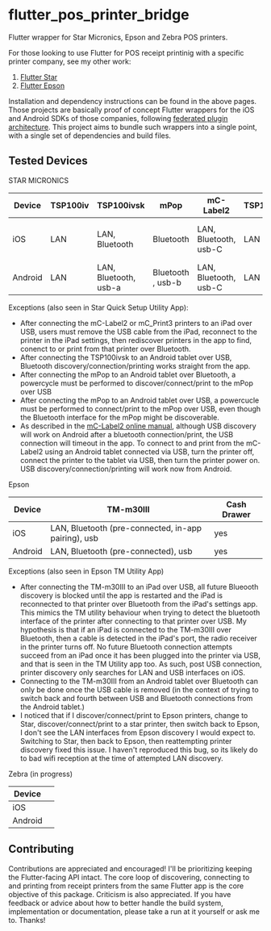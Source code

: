 # flutter_pos_printer_bridge

Flutter wrapper for Star Micronics, Epson and Zebra POS printers. 

For those looking to use Flutter for POS receipt printinig with a specific printer company, see my other work:
1. [Flutter Star](https://github.com/eljam3239/flutter_star)
2. [Flutter Epson](https://github.com/eljam3239/flutter_epson)

Installation and dependency instructions can be found in the above pages. Those projects are basically proof of concept Flutter wrappers for the iOS and Android SDKs of those companies, following [federated plugin architecture](https://docs.flutter.dev/packages-and-plugins/developing-packages#federated-plugins). This project aims to bundle such wrappers into a single point, with a single set of dependencies and build files.

## Tested Devices

STAR MICRONICS

| Device      | TSP100iv | TSP100ivsk | mPop | mC-Label2 | TSP100iii | mC_Print3 (MCP31LB) |
|-------------|--------|----------|------|-----------|---------|--------|
| iOS         |   LAN     | LAN, Bluetooth         | Bluetooth     | LAN, Bluetooth, usb-C | LAN | LAN, Bluetooth, usb-a-usb-c |
| Android     |  LAN      |  LAN, Bluetooth, usb-a        |  Bluetooth , usb-b   | LAN, Bluetooth, usb-C | LAN | LAN, Bluetooth, usb-b |

Exceptions (also seen in Star Quick Setup Utility App):
+ After connecting the mC-Label2 or mC_Print3 printers to an iPad over USB, users must remove the USB cable from the iPad, reconnect to the printer in the iPad settings, then rediscover printers in the app to find, conenct to or print from that printer over Bluetooth. 
+ After connecting the TSP100ivsk to an Android tablet over USB, Bluetooth discovery/connection/printing works straight from the app.
+ After connecting the mPop to an Android tablet over Bluetooth, a powercycle must be performed to discover/connect/print to the mPop over USB
+ After connecting the mPop to an Android tablet over USB, a powercucle must be performed to connect/print to the mPop over USB, even though the Bluetooth interface for the mPop might be discoverable. 
+ As described in the [mC-Label2 online manual](https://star-m.jp/products/s_print/oml/mclabel2/manual/en/installing/connectingUSBCable.htm#step2), although USB discovery will work on Android after a bluetooth connection/print, the USB connection will timeout in the app. To connect to and print from the mC-Label2 using an Android tablet connected via USB, turn the printer off, connect the printer to the tablet via USB, then turn the printer power on. USB discovery/connection/printing will work now from Android. 


Epson 

| Device      | TM-m30III | Cash Drawer |
|-------------|--------|--------|
| iOS         |   LAN, Bluetooth (pre-connected, in-app pairing), usb     | yes |
| Android     |  LAN, Bluetooth (pre-connected), usb   | yes |

Exceptions (also seen in Epson TM Utility App)
+ After connecting the TM-m30III to an iPad over USB, all future Blueooth discovery is blocked until the app is restarted and the iPad is reconnected to that printer over Bluetooth from the iPad's settings app. This mimics the TM utility behaviour when trying to detect the bluetooth interface of the printer after connecting to that printer over USB. My hypothesis is that if an iPad is connected to the TM-m30III over Bluetooth, then a cable is detected in the iPad's port, the radio receiver in the printer turns off. No future Bluetooth connection attempts succeed from an iPad once it has been plugged into the printer via USB, and that is seen in the TM Utility app too. As such, post USB connection, printer discovery only searches for LAN and USB interfaces on iOS.
+ Connecting to the TM-m30III from an Android tablet over Bluetooth can only be done once the USB cable is removed (in the context of trying to switch back and fourth between USB and Bluetooth connections from the Android tablet.)
+ I noticed that if I discover/connect/print to Epson printers, change to Star, discover/connect/print to a star printer, then switch back to Epson, I don't see the LAN interfaces from Epson discovery I would expect to. Switching to Star, then back to Epson, then reattempting printer discovery fixed this issue. I haven't reproduced this bug, so its likely do to bad wifi reception at the time of attempted LAN discovery. 

Zebra (in progress)

| Device | |
|--------|- |
| iOS    | |
| Android| |

## Contributing
Contributions are appreciated and encouraged! I'll be prioritizing keeping the Flutter-facing API intact. The core loop of discovering, connecting to and printing from receipt printers from the same Flutter app is the core objective of this package.
Criticism is also appreciated. If you have feedback or advice about how to better handle the build system, implementation or documentation, please take a run at it yourself or ask me to. Thanks!
